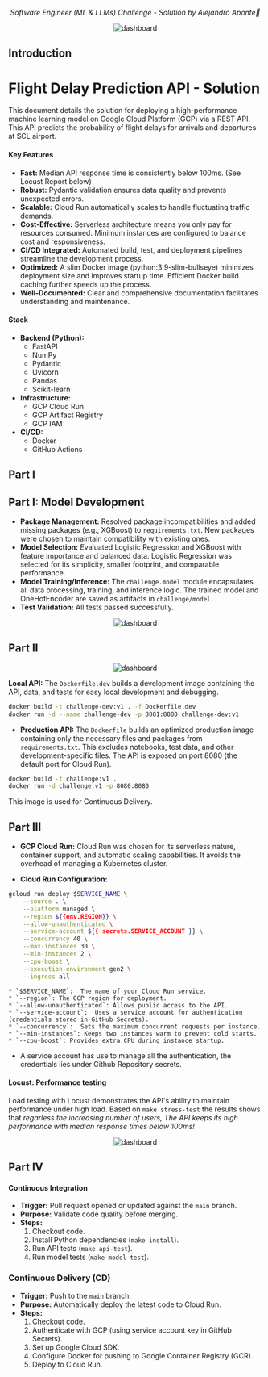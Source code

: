 <p align="center">
  <i align="center">Software Engineer (ML & LLMs) Challenge
  - Solution by Alejandro Aponte🚀</i>
</p>


<p align="center">
    <img src="https://github.com/user-attachments/assets/9e9a155b-6cf4-4604-974c-4657eaf0265c" alt="dashboard"/>
</p>


## Introduction

# Flight Delay Prediction API - Solution

This document details the solution for deploying a high-performance machine learning model on Google Cloud Platform (GCP) via a REST API. This API predicts the probability of flight delays for arrivals and departures at SCL airport.


#### Key Features

* **Fast:**  Median API response time is consistently below 100ms. (See Locust Report below)
* **Robust:**  Pydantic validation ensures data quality and prevents unexpected errors.
* **Scalable:** Cloud Run automatically scales to handle fluctuating traffic demands.
* **Cost-Effective:** Serverless architecture means you only pay for resources consumed. Minimum instances are configured to balance cost and responsiveness.
* **CI/CD Integrated:** Automated build, test, and deployment pipelines streamline the development process.
* **Optimized:** A slim Docker image (python:3.9-slim-bullseye) minimizes deployment size and improves startup time.  Efficient Docker build caching further speeds up the process.
* **Well-Documented:** Clear and comprehensive documentation facilitates understanding and maintenance.

#### Stack
* **Backend (Python):**
    * FastAPI
    * NumPy
    * Pydantic
    * Uvicorn
    * Pandas
    * Scikit-learn
* **Infrastructure:**
    * GCP Cloud Run
    * GCP Artifact Registry
    * GCP IAM
* **CI/CD:**
    * Docker
    * GitHub Actions
## Part I

## Part I: Model Development

* **Package Management:** Resolved package incompatibilities and added missing packages (e.g., XGBoost) to `requirements.txt`.  New packages were chosen to maintain compatibility with existing ones.
* **Model Selection:** Evaluated Logistic Regression and XGBoost with feature importance and balanced data.  Logistic Regression was selected for its simplicity, smaller footprint, and comparable performance.
* **Model Training/Inference:**  The `challenge.model` module encapsulates all data processing, training, and inference logic.  The trained model and OneHotEncoder are saved as artifacts in `challenge/model`.
* **Test Validation:** All tests passed successfully.


<p align="center">
    <img src="https://github.com/user-attachments/assets/2f12a642-1c8a-4906-b001-62e55b375ecb
    " alt="dashboard"/>
</p>

## Part II

<p align="center">
    <img src="https://github.com/user-attachments/assets/b07da720-803e-4207-8ce9-1753ea66629d    
    " alt="dashboard"/>
</p>


**Local API:** The `Dockerfile.dev` builds a development image containing the API, data, and tests for easy local development and debugging.

```bash
docker build -t challenge-dev:v1 . -f Dockerfile.dev
docker run -d --name challenge-dev -p 8081:8080 challenge-dev:v1
```

* **Production API:** The `Dockerfile` builds an optimized production image containing only the necessary files and packages from `requirements.txt`.  This excludes notebooks, test data, and other development-specific files. The API is exposed on port 8080 (the default port for Cloud Run).

```bash
docker build -t challenge:v1 .
docker run -d challenge:v1 -p 8080:8080
```

This image is used for Continuous Delivery.


## Part III

* **GCP Cloud Run:** Cloud Run was chosen for its serverless nature, container support, and automatic scaling capabilities.  It avoids the overhead of managing a Kubernetes cluster.

* **Cloud Run Configuration:**

```bash
gcloud run deploy $SERVICE_NAME \
    --source . \
    --platform managed \
    --region ${{env.REGION}} \
    --allow-unauthenticated \
    --service-account ${{ secrets.SERVICE_ACCOUNT }} \
    --concurrency 40 \
    --max-instances 30 \
    --min-instances 2 \
    --cpu-boost \
    --execution-environment gen2 \
    --ingress all
```

    * `$SERVICE_NAME`:  The name of your Cloud Run service.
    * `--region`: The GCP region for deployment.
    * `--allow-unauthenticated`: Allows public access to the API.
    * `--service-account`:  Uses a service account for authentication (credentials stored in GitHub Secrets).
    * `--concurrency`:  Sets the maximum concurrent requests per instance.
    * `--min-instances`: Keeps two instances warm to prevent cold starts.
    * `--cpu-boost`: Provides extra CPU during instance startup.

* A service account has use to manage all the authentication, the credentials lies under Github Repository secrets.


#### Locust: Performance testing

Load testing with Locust demonstrates the API's ability to maintain performance under high load. Based on `make stress-test` the results shows that *regarless the increasing number of users, The API keeps its high performance with median response times below 100ms!*

<p align="center">
    <img src="https://github.com/user-attachments/assets/f2dcc54f-5a8e-481e-86e7-c7e81024ef71
    " alt="dashboard"/>
</p>

## Part IV



#### **Continuous Integration**

* **Trigger:** Pull request opened or updated against the `main` branch.
* **Purpose:** Validate code quality before merging.
* **Steps:**
  1. Checkout code.
  2. Install Python dependencies (`make install`).
  3. Run API tests (`make api-test`).
  4. Run model tests (`make model-test`).

### Continuous Delivery (CD)

* **Trigger:** Push to the `main` branch.
* **Purpose:** Automatically deploy the latest code to Cloud Run.
* **Steps:**
  1. Checkout code.
  2. Authenticate with GCP (using service account key in GitHub Secrets).
  3. Set up Google Cloud SDK.
  4. Configure Docker for pushing to Google Container Registry (GCR).
  5. Deploy to Cloud Run.

